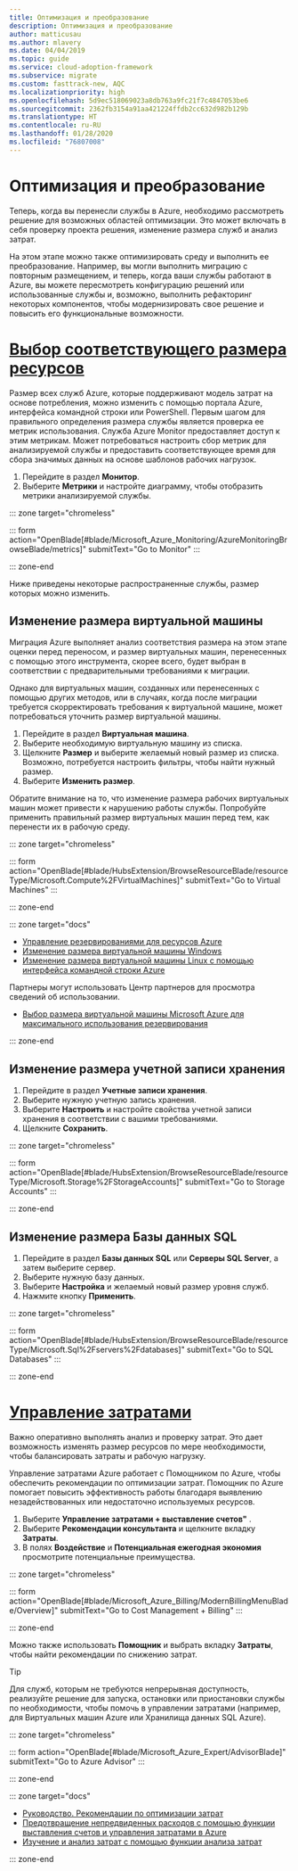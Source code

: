 ```yaml
---
title: Оптимизация и преобразование
description: Оптимизация и преобразование
author: matticusau
ms.author: mlavery
ms.date: 04/04/2019
ms.topic: guide
ms.service: cloud-adoption-framework
ms.subservice: migrate
ms.custom: fasttrack-new, AQC
ms.localizationpriority: high
ms.openlocfilehash: 5d9ec518069023a8db763a9fc21f7c4847053be6
ms.sourcegitcommit: 2362fb3154a91aa421224ffdb2cc632d982b129b
ms.translationtype: HT
ms.contentlocale: ru-RU
ms.lasthandoff: 01/28/2020
ms.locfileid: "76807008"
---
```

# <a name="optimize-and-transform"></a>Оптимизация и преобразование

Теперь, когда вы перенесли службы в Azure, необходимо рассмотреть решение для возможных областей оптимизации. Это может включать в себя проверку проекта решения, изменение размера служб и анализ затрат.

На этом этапе можно также оптимизировать среду и выполнить ее преобразование. Например, вы могли выполнить миграцию с повторным размещением, и теперь, когда ваши службы работают в Azure, вы можете пересмотреть конфигурацию решений или использованные службы и, возможно, выполнить рефакторинг некоторых компонентов, чтобы модернизировать свое решение и повысить его функциональные возможности.

# <a name="right-size-assetstaboptimize"></a>[Выбор соответствующего размера ресурсов](#tab/optimize)

Размер всех служб Azure, которые поддерживают модель затрат на основе потребления, можно изменить с помощью портала Azure, интерфейса командной строки или PowerShell. Первым шагом для правильного определения размера службы является проверка ее метрик использования. Служба Azure Monitor предоставляет доступ к этим метрикам. Может потребоваться настроить сбор метрик для анализируемой службы и предоставить соответствующее время для сбора значимых данных на основе шаблонов рабочих нагрузок.

1. Перейдите в раздел **Монитор**.
1. Выберите **Метрики** и настройте диаграмму, чтобы отобразить метрики анализируемой службы.

::: zone target="chromeless"

::: form action="OpenBlade[#blade/Microsoft_Azure_Monitoring/AzureMonitoringBrowseBlade/metrics]" submitText="Go to Monitor" :::

::: zone-end

Ниже приведены некоторые распространенные службы, размер которых можно изменить.

## <a name="resize-a-virtual-machine"></a>Изменение размера виртуальной машины

Миграция Azure выполняет анализ соответствия размера на этом этапе оценки перед переносом, и размер виртуальных машин, перенесенных с помощью этого инструмента, скорее всего, будет выбран в соответствии с предварительными требованиями к миграции.

Однако для виртуальных машин, созданных или перенесенных с помощью других методов, или в случаях, когда после миграции требуется скорректировать требования к виртуальной машине, может потребоваться уточнить размер виртуальной машины.

1. Перейдите в раздел **Виртуальная машина**.
1. Выберите необходимую виртуальную машину из списка.
1. Щелкните **Размер** и выберите желаемый новый размер из списка. Возможно, потребуется настроить фильтры, чтобы найти нужный размер.
1. Выберите **Изменить размер**.

Обратите внимание на то, что изменение размера рабочих виртуальных машин может привести к нарушению работы службы. Попробуйте применить правильный размер виртуальных машин перед тем, как перенести их в рабочую среду.


::: zone target="chromeless"

::: form action="OpenBlade[#blade/HubsExtension/BrowseResourceBlade/resourceType/Microsoft.Compute%2FVirtualMachines]" submitText="Go to Virtual Machines" :::

::: zone-end

::: zone target="docs"

- [Управление резервированиями для ресурсов Azure](https://docs.microsoft.com/azure/billing/billing-manage-reserved-vm-instance)
- [Изменение размера виртуальной машины Windows](https://docs.microsoft.com/azure/virtual-machines/windows/resize-vm)
- [Изменение размера виртуальной машины Linux с помощью интерфейса командной строки Azure](https://docs.microsoft.com/azure/virtual-machines/linux/change-vm-size)

Партнеры могут использовать Центр партнеров для просмотра сведений об использовании.

- [Выбор размера виртуальной машины Microsoft Azure для максимального использования резервирования](https://docs.microsoft.com/partner-center/azure-usage)

::: zone-end

## <a name="resize-a-storage-account"></a>Изменение размера учетной записи хранения

1. Перейдите в раздел **Учетные записи хранения**.
1. Выберите нужную учетную запись хранения.
1. Выберите **Настроить** и настройте свойства учетной записи хранения в соответствии с вашими требованиями.
1. Щелкните **Сохранить**.

::: zone target="chromeless"

::: form action="OpenBlade[#blade/HubsExtension/BrowseResourceBlade/resourceType/Microsoft.Storage%2FStorageAccounts]" submitText="Go to Storage Accounts" :::

::: zone-end

## <a name="resize-a-sql-database"></a>Изменение размера Базы данных SQL

1. Перейдите в раздел **Базы данных SQL** или **Серверы SQL Server**, а затем выберите сервер.
1. Выберите нужную базу данных.
1. Выберите **Настройка** и желаемый новый размер уровня служб.
1. Нажмите кнопку **Применить**.

::: zone target="chromeless"

::: form action="OpenBlade[#blade/HubsExtension/BrowseResourceBlade/resourceType/Microsoft.Sql%2Fservers%2Fdatabases]" submitText="Go to SQL Databases" :::

::: zone-end

# <a name="cost-managementtabmanagecost"></a>[Управление затратами](#tab/ManageCost)

Важно оперативно выполнять анализ и проверку затрат. Это дает возможность изменять размер ресурсов по мере необходимости, чтобы балансировать затраты и рабочую нагрузку.

Управление затратами Azure работает с Помощником по Azure, чтобы обеспечить рекомендации по оптимизации затрат. Помощник по Azure помогает повысить эффективность работы благодаря выявлению незадействованных или недостаточно используемых ресурсов.

1. Выберите **Управление затратами + выставление счетов"** .
1. Выберите **Рекомендации консультанта** и щелкните вкладку **Затраты**.
1. В полях **Воздействие** и **Потенциальная ежегодная экономия** просмотрите потенциальные преимущества.

::: zone target="chromeless"

::: form action="OpenBlade[#blade/Microsoft_Azure_Billing/ModernBillingMenuBlade/Overview]" submitText="Go to Cost Management + Billing" :::

::: zone-end

Можно также использовать **Помощник** и выбрать вкладку **Затраты**, чтобы найти рекомендации по снижению затрат.

> [!TIP]
> Для служб, которым не требуются непрерывная доступность, реализуйте решение для запуска, остановки или приостановки службы по необходимости, чтобы помочь в управлении затратами (например, для Виртуальных машин Azure или Хранилища данных SQL Azure).
>

::: zone target="chromeless"

::: form action="OpenBlade[#blade/Microsoft_Azure_Expert/AdvisorBlade]" submitText="Go to Azure Advisor" :::

::: zone-end

::: zone target="docs"

- [Руководство. Рекомендации по оптимизации затрат](https://docs.microsoft.com/azure/cost-management/tutorial-acm-opt-recommendations)
- [Предотвращение непредвиденных расходов с помощью функции выставления счетов и управления затратами в Azure](https://docs.microsoft.com/azure/billing/billing-getting-started)
- [Изучение и анализ затрат с помощью функции анализа затрат](https://docs.microsoft.com/azure/cost-management/quick-acm-cost-analysis)

::: zone-end
